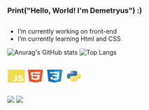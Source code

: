 ### Print("Hello, World! I'm Demetryus") :)

  ##

- I’m currently working on front-end
- I’m currently learning Html and CSS

![Anurag's GitHub stats](https://github-readme-stats.vercel.app/api?username=DemetryusAlmeida&show_icons=true&theme=highcontrast)
![Top Langs](https://github-readme-stats.vercel.app/api/top-langs/?username=DemetryusAlmeida&hide_progress=true&theme=highcontrast)

<div style="display: inline_block"><br>
  <img align="center" alt="Demetryus-Js" height="30" width="40" src="https://raw.githubusercontent.com/devicons/devicon/master/icons/javascript/javascript-plain.svg">
  <img align="center" alt="Demetryus-HTML" height="30" width="40" src="https://raw.githubusercontent.com/devicons/devicon/master/icons/html5/html5-original.svg">
  <img align="center" alt="Demetryus-CSS" height="30" width="40" src="https://raw.githubusercontent.com/devicons/devicon/master/icons/css3/css3-original.svg">
  <img align="center" alt="Demetryus-Python" height="30" width="40" src="https://raw.githubusercontent.com/devicons/devicon/master/icons/python/python-original.svg">
</div>

  ##

<div>
  <a href = "mailto:demetryusluiz@gmail.com"><img src="https://img.shields.io/badge/-Gmail-%23333?style=for-the-badge&logo=gmail&logoColor=white" target="_blank"></a>
  <a href="https://www.linkedin.com/in/demetryus-almeida-a34ba819a/" target="_blank"><img src="https://img.shields.io/badge/-LinkedIn-%230077B5?style=for-the-badge&logo=linkedin&logoColor=white" target="_blank"></a>
</div>
